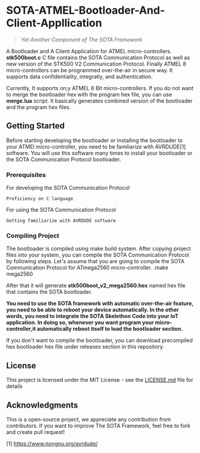# SOTA-ATMEL-Bootloader-And-Client-Appllication
> *Yet Another Component of The SOTA Framework*

A Bootloader and A Client Application for ATMEL micro-controllers. **stk500boot.c** C file contains the SOTA Communication Protocol as well as new version of the STK500 V2 Communication Protocol. Finally ATMEL 8 micro-controllers can be programmed over-the-air in secure way. It supports data confidentiality, integratiy, and authentication.

Currently, It supports on;y ATMEL 8 Bit micro-controllers. If you do not want to merge the bootloader hex with the program hex file, you can use **merge.lua** script. It basically generates combined version of the bootloader and the program hex files.

## Getting Started

Before starting developing the bootloader or installing the bootloader to your ATMEl micro-controller, you need to be familiarize with AVRDUDE[1] software. You will use this software many times to install your bootloader or the SOTA Communication Protocol bootloader.

### Prerequisites

For developing the SOTA Communication Protocol
```
Proficiency on C language
```

For using the SOTA Communication Protocol
```
Getting familiarize with AVRDUDE software
```

### Compiling Project
The bootloader is compiled using make build system.
After copying project files into your system, you can compile the SOTA Communication Protocol by following steps.
Let's assume that you are going to compile the SOTA Communication Protocol for ATmega2560 micro-controller.
    .make mega2560

After that it will generate **stk500boot_v2_mega2560.hex** named hex file that contains the SOTA bootloader.

**You need to use the SOTA framework with automatic over-the-air feature, you need to be able to reboot your device automatically. In the other words, you need to integrate the SOTA Skelethon Code into your IoT application. In doing so, whenever you want program your micro-controller,it automatically reboot itself to load the bootloader section.**

If you don't want to compile the bootloader, you can download precompiled hex bootloader hex file under releases section in this repository.

## License

This project is licensed under the MIT License - see the [LICENSE.md](LICENSE.md) file for details

## Acknowledgments
This is a open-source project, we appreciate any contribution from contributors. If you want to improve The SOTA Framework, feel free to fork and create pull request!

[1] https://www.nongnu.org/avrdude/
